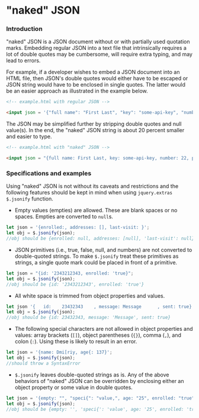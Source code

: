 # "naked" JSON

### Introduction

"naked" JSON is a JSON document without or with partially used quotation marks. 
Embedding regular JSON into a text file that intrinsically requires a lot of
double quotes may be cumbersome, will require extra typing, and may lead to 
errors.

For example, if a developer wishes to embed a JSON document into an HTML file,
then JSON's double quotes would either have to be escaped or JSON string would
have to be enclosed in single quotes.  The latter would be an easier approach as
illustrated in the example below.

```html
<!-- example.html with regular JSON -->

<input json = '{"full name": "First Last", "key": "some-api-key", "number": 22, "posts-count": null}'/>
```

The JSON may be simplified further by stripping double quotes and null value(s).
In the end, the "naked" JSON string is about 20 percent smaller and easier to 
type.

```html
<!-- example.html with "naked" JSON -->

<input json = "{full name: First Last, key: some-api-key, number: 22, posts-count:}"/>
```

### Specifications and examples

Using "naked" JSON is not without its caveats and restrictions and the following
features should be kept in mind when using `jquery.extras` `$.jsonify` function.

* Empty values (empties) are allowed.  These are blank spaces or no spaces.
Empties are converted to `null`s.

```javascript
let json = '{enrolled:, addresses: [], last-visit: }';
let obj = $.jsonify(json);
//obj should be {enrolled: null, addresses: [null], 'last-visit': null}
```

* JSON primitives (i.e., true, false, null, and numbers) are not converted to 
double-quoted strings.  To make `$.jsonify` treat these primitives as strings, 
a single quote mark could be placed in front of a primitive.

```javascript
let json = "{id: '2343212343, enrolled: 'true}";
let obj = $.jsonify(json);
//obj should be {id: '2343212343', enrolled: 'true'}
```

* All white space is trimmed from object properties and values.

```javascript
let json '{   id:    23432343    , message: Message      , sent: true}';
let obj = $.jsonify(json);
//obj should be {id: 23432343, message: 'Message', sent: true}
```

* The following special characters are not allowed in object properties and
values: array brackets (`[]`), object parentheses (`{}`), comma (`,`), and 
colon (`:`).  Using these is likely to result in an error.

```javascript
let json = '{name: Dmi[riy, age{: 137}';
let obj = $.jsonify(json);
//should throw a SyntaxError
```

* `$.jsonify` leaves double-quoted strings as is.  Any of the above behaviors
of "naked" JSON can be overridden by enclosing either an object property or 
some value in double quotes.

```javascript
let json = '{empty: "", "speci{": "value,", age: "25", enrolled: "true"}';
let obj = $.jsonify(json);
//obj should be {empty: '', 'speci{': 'value', age: '25', enrolled: 'true'}
```
